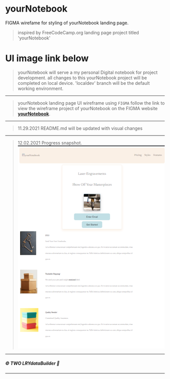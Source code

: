 # yourNotebook

FIGMA wirefame for styling of yourNotebook landing page.
>inspired by FreeCodeCamp.org landing page project titled 'yourNotebook'


# UI image link below

>yourNotebook will serve a my personal Digital notebook for project development.
>all changes to this yourNotebook project will be completed on local device.
>'localdev' branch will be the default working environment. 

---

>yourNotebook landing page UI wireframe using <code>FIGMA</code>
>follow the link to view the wireframe project of yourNotebook on the FIGMA website **[yourNotebook](https://www.figma.com/file/sjeVJUSRqkolQCd6mrtYJP/yourNotebook?node-id=0%3A1)**.

---

>11.29.2021 README.md will be updated with visual changes

---

>12.02.2021 Progress snapshot. 
>![yourNotebook](https://github.com/TWOdunlami/yourNotebook/blob/localdev/images/snapshot12022021.png)

---
##### ©️ TWO LRYdataBuilder 🤖

---